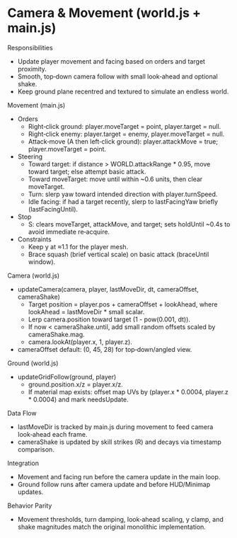 # Camera & Movement (world.js + main.js)

Responsibilities
- Update player movement and facing based on orders and target proximity.
- Smooth, top‑down camera follow with small look‑ahead and optional shake.
- Keep ground plane recentred and textured to simulate an endless world.

Movement (main.js)
- Orders
  - Right‑click ground: player.moveTarget = point, player.target = null.
  - Right‑click enemy: player.target = enemy, player.moveTarget = null.
  - Attack‑move (A then left‑click ground): player.attackMove = true; player.moveTarget = point.
- Steering
  - Toward target: if distance > WORLD.attackRange * 0.95, move toward target; else attempt basic attack.
  - Toward moveTarget: move until within ~0.6 units, then clear moveTarget.
  - Turn: slerp yaw toward intended direction with player.turnSpeed.
  - Idle facing: if had a target recently, slerp to lastFacingYaw briefly (lastFacingUntil).
- Stop
  - S: clears moveTarget, attackMove, and target; sets holdUntil ~0.4s to avoid immediate re‑acquire.
- Constraints
  - Keep y at ≈1.1 for the player mesh.
  - Brace squash (brief vertical scale) on basic attack (braceUntil window).

Camera (world.js)
- updateCamera(camera, player, lastMoveDir, dt, cameraOffset, cameraShake)
  - Target position = player.pos + cameraOffset + lookAhead, where lookAhead = lastMoveDir * small scalar.
  - Lerp camera.position toward target (1 - pow(0.001, dt)).
  - If now < cameraShake.until, add small random offsets scaled by cameraShake.mag.
  - camera.lookAt(player.x, 1, player.z).
- cameraOffset default: (0, 45, 28) for top‑down/angled view.

Ground (world.js)
- updateGridFollow(ground, player)
  - ground.position.x/z = player.x/z.
  - If material map exists: offset map UVs by (player.x * 0.0004, player.z * 0.0004) and mark needsUpdate.

Data Flow
- lastMoveDir is tracked by main.js during movement to feed camera look‑ahead each frame.
- cameraShake is updated by skill strikes (R) and decays via timestamp comparison.

Integration
- Movement and facing run before the camera update in the main loop.
- Ground follow runs after camera update and before HUD/Minimap updates.

Behavior Parity
- Movement thresholds, turn damping, look‑ahead scaling, y clamp, and shake magnitudes match the original monolithic implementation.
